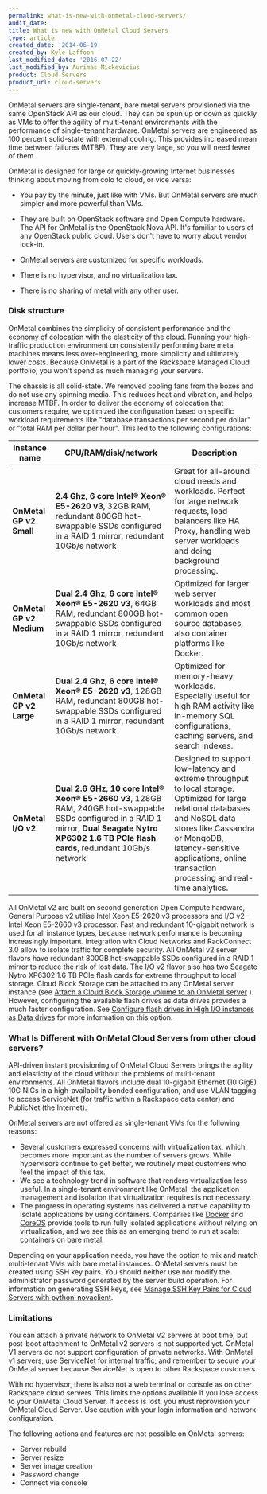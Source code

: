 ```yaml
---
permalink: what-is-new-with-onmetal-cloud-servers/
audit_date:
title: What is new with OnMetal Cloud Servers
type: article
created_date: '2014-06-19'
created_by: Kyle Laffoon
last_modified_date: '2016-07-22'
last_modified_by: Aurimas Mickevicius
product: Cloud Servers
product_url: cloud-servers
---
```


OnMetal servers are single-tenant, bare metal servers provisioned via
the same OpenStack API as our cloud. They can be spun up or down as
quickly as VMs to offer the agility of multi-tenant environments with
the performance of single-tenant hardware. OnMetal servers are
engineered as 100 percent solid-state with external cooling. This
provides increased mean time between failures (MTBF). They are very
large, so you will need fewer of them.

OnMetal is designed for large or quickly-growing Internet businesses
thinking about moving from colo to cloud, or vice versa:

-   You pay by the minute, just like with VMs. But OnMetal servers are
    much simpler and more powerful than VMs.

-   They are built on OpenStack software and Open Compute hardware. The
    API for OnMetal is the OpenStack Nova API. It's familiar to users of
    any OpenStack public cloud. Users don't have to worry about
    vendor lock-in.
-   OnMetal servers are customized for specific workloads.
-   There is no hypervisor, and no virtualization tax.
-   There is no sharing of metal with any other user.

### Disk structure

OnMetal combines the simplicity of consistent performance and the
economy of colocation with the elasticity of the cloud. Running your
high-traffic production environment on consistently performing bare
metal machines means less over-engineering, more simplicity and ultimately lower costs. Because OnMetal is a part of the Rackspace
Managed Cloud portfolio, you won't spend as much managing your servers.

The chassis is all solid-state. We removed cooling fans from the boxes
and do not use any spinning media. This reduces heat and vibration,
and helps increase MTBF. In order to deliver the economy of colocation
that customers require, we optimized the configuration based on specific
workload requirements like "database transactions per second per dollar"
or "total RAM per dollar per hour". This led to the following
configurations:

| Instance name  | CPU/RAM/disk/network         | Description                              |
|----------------|------------------------------|------------------------------------------|
|**OnMetal GP v2 Small**   | **2.4 Ghz, 6 core Intel® Xeon® E5-2620 v3**, 32GB RAM, redundant 800GB hot-swappable SSDs configured in a RAID 1 mirror, redundant 10Gb/s network   | Great for all-around cloud needs and workloads. Perfect for large network requests, load balancers like HA Proxy, handling web server workloads and doing background processing. |
| **OnMetal GP v2 Medium** | **Dual 2.4 Ghz, 6 core Intel® Xeon® E5-2620 v3**, 64GB RAM, redundant 800GB hot-swappable SSDs configured in a RAID 1 mirror, redundant 10Gb/s network  | Optimized for larger web server workloads and most common open source databases, also container platforms like Docker.    |
| **OnMetal GP v2 Large**  | **Dual 2.4 Ghz, 6 core Intel® Xeon® E5-2620 v3**, 128GB RAM, redundant 800GB hot-swappable SSDs configured in a RAID 1 mirror, redundant 10Gb/s network  | Optimized for memory-heavy workloads. Especially useful for high RAM activity like in-memory SQL configurations, caching servers, and search indexes.   |
| **OnMetal I/O v2**  | **Dual 2.6 GHz, 10 core Intel® Xeon® E5-2660 v3**, 128GB RAM, 240GB hot-swappable SSDs configured in a RAID 1 mirror, **Dual Seagate Nytro XP6302 1.6 TB PCIe flash cards**,  redundant 10Gb/s network  | Designed to support low-latency and extreme throughput to local storage. Optimized for large relational databases and NoSQL data stores like Cassandra or MongoDB, latency-sensitive applications, online transaction processing and real-time analytics.   |

All OnMetal v2 are built on second generation Open Compute hardware, General Purpose v2 utilise Intel Xeon E5-2620 v3 processors and I/O v2 - Intel Xeon E5-2660 v3 processor. Fast and redundant 10-gigabit network is used for all instance types, because
network performance is becoming increasingly important. Integration with Cloud Networks and RackConnect 3.0 allow to isolate traffic for complete security. All OnMetal v2 server flavors have redundant 800GB hot-swappable SSDs configured in a RAID 1 mirror to reduce the risk of lost data. The  I/O v2 flavor also has two Seagate Nytro XP6302 1.6 TB PCIe flash cards for extreme throughput to local storage. Cloud
Block Storage can be attached to any OnMetal server instance (see
[Attach a Cloud Block Storage volume to an OnMetal server](/how-to/attach-a-cloud-block-storage-volume-to-an-onmetal-server)
). However, configuring the available flash drives as data drives
provides a much faster configuration. See [Configure flash drives in High I/O instances as Data drives](/how-to/configure-flash-drives-in-high-io-instances-as-data-drives)
for more information on this option.

### What Is Different with OnMetal Cloud Servers from other cloud servers?

API-driven instant provisioning of OnMetal Cloud Servers brings the
agility and elasticity of the cloud without the problems of multi-tenant
environments. All OnMetal flavors include dual 10-gigabit Ethernet (10
GigE) 10G NICs in a high-availability bonded configuration, and use VLAN
tagging to access ServiceNet (for traffic within a Rackspace data
center) and PublicNet (the Internet).

OnMetal servers are not offered as single-tenant VMs for the following
reasons:

-   Several customers expressed concerns with virtualization tax, which
    becomes more important as the number of servers grows. While
    hypervisors continue to get better, we routinely meet customers who
    feel the impact of this tax.
-   We see a technology trend in software that renders virtualization
    less useful. In a single-tenant environment like OnMetal, the
    application management and isolation that virtualization requires is
    not necessary.
-   The progress in operating systems has delivered a native capability
    to isolate applications by using containers. Companies like
    [Docker](http://www.docker.com/) and [CoreOS](https://coreos.com/)
    provide tools to run fully isolated applications without relying on
    virtualization, and we see this as an emerging trend to run at
    scale: containers on bare metal.

Depending on your application needs, you have the option to mix and
match multi-tenant VMs with bare metal instances. OnMetal servers must
be created using SSH key pairs. You should neither use nor modify the
administrator password generated by the server build operation. For
information on generating SSH keys, see [Manage SSH Key Pairs for Cloud Servers with python-novaclient](/how-to/manage-ssh-key-pairs-for-cloud-servers-with-python-novaclient).

### Limitations

You can attach a private network to OnMetal V2 servers at boot time, but
post-boot attachment to OnMetal v2 servers is not supported yet. OnMetal V1
servers do not support configuration of private networks. With OnMetal v1
servers, use ServiceNet for internal traffic, and remember to secure your
OnMetal server because ServiceNet is open to other Rackspace customers.

With no hypervisor, there is also not a web terminal or console as on
other Rackspace cloud servers. This limits the options available if you
lose access to your OnMetal Cloud Server. If access is lost, you must
reprovision your OnMetal Cloud Server. Use caution with your login
information and network configuration.

The following actions and features are not possible on OnMetal servers:

-   Server rebuild
-   Server resize
-   Server image creation
-   Password change
-   Connect via console
